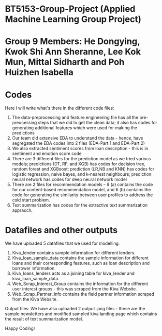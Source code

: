 # BT5153-Group-Project (Applied Machine Learning Group Project)
# Group 9 Members: He Dongying, Kwok Shi Ann Sheranne, Lee Kok Mun, Mittal Sidharth and Poh Huizhen Isabella

# Codes
Here I will write what's there in the different code files:
1. The data-preprocessing and feature engineering file has all the pre-preocessing steps that we did to get the clean data; it also has codes for generating additional features which were used for making the predictions
2. Our team did extensive EDA to understand the data - hence, have segregated the EDA codes into 2 files (EDA-Part 1 and EDA-Part 2)
3. We also extracted sentiment scores from loan description - this is in sentiment and emotion score code
4. There are 3 different files for the prediction model as we tried various models; predictions (DT, RF, and XGB) has codes for decision tree, random forest and XGBoost; prediction (LR,NB and KNN) has codes for logistic regression, naive bayes, and k-nearest neighbours; prediction neural network has codes for deep neural network model
5. There are 2 files for recommendation models – 6 (a) contains the code for our content-based recommendation model, and 6 (b) contains the code for generating the similarity between user profiles to address the cold start problem.
6. Text summarization has codes for the extractive text summarization appraoch.

# Datafiles and other outputs
We have uploaded 5 datafiles that we used for modelling:
1. Kiva_lender contains sample information for different lenders.
2. Kiva_loan_sample_data contains the sample information for different loans and their corresponding features, such as loan description and borrower information.
3. Kiva_loans_lenders acts as a joining table for kiva_lender and kiva_loan_sample_data.
4. Web_Scrap_Interest_Group contains the information for the different user interest groups - this was scraped from the Kiva Website.
5. Web_Scrap_Partner_Info contains the field partner information scraped from the Kiva Website.

Output files: We have also uploaded 2 output .png files - these are the sample newsletters and modified sampled kiva landing page which contains the result of text summarization model.

Happy Coding! 
